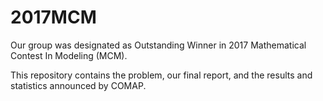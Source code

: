 # 2017MCM
Our group was designated as Outstanding Winner in 2017 Mathematical Contest In Modeling (MCM).

This repository contains the problem, our final report, and the results and statistics announced by COMAP.
